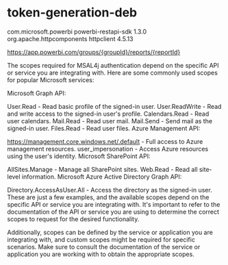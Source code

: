 # token-generation-deb

<dependency>
    <groupId>com.microsoft.powerbi</groupId>
    <artifactId>powerbi-restapi-sdk</artifactId>
    <version>1.3.0</version>
</dependency>
<dependency>
    <groupId>org.apache.httpcomponents</groupId>
    <artifactId>httpclient</artifactId>
    <version>4.5.13</version>
</dependency>

https://app.powerbi.com/groups/{groupId}/reports/{reportId}



The scopes required for MSAL4j authentication depend on the specific API or service you are integrating with. Here are some commonly used scopes for popular Microsoft services:

Microsoft Graph API:

User.Read - Read basic profile of the signed-in user.
User.ReadWrite - Read and write access to the signed-in user's profile.
Calendars.Read - Read user calendars.
Mail.Read - Read user mail.
Mail.Send - Send mail as the signed-in user.
Files.Read - Read user files.
Azure Management API:

https://management.core.windows.net/.default - Full access to Azure management resources.
user_impersonation - Access Azure resources using the user's identity.
Microsoft SharePoint API:

AllSites.Manage - Manage all SharePoint sites.
Web.Read - Read all site-level information.
Microsoft Azure Active Directory Graph API:

Directory.AccessAsUser.All - Access the directory as the signed-in user.
These are just a few examples, and the available scopes depend on the specific API or service you are integrating with. It's important to refer to the documentation of the API or service you are using to determine the correct scopes to request for the desired functionality.

Additionally, scopes can be defined by the service or application you are integrating with, and custom scopes might be required for specific scenarios. Make sure to consult the documentation of the service or application you are working with to obtain the appropriate scopes.
